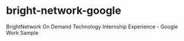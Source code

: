# bright-network-google
BrightNetwork On Demand Technology Internship Experience - Google Work Sample

